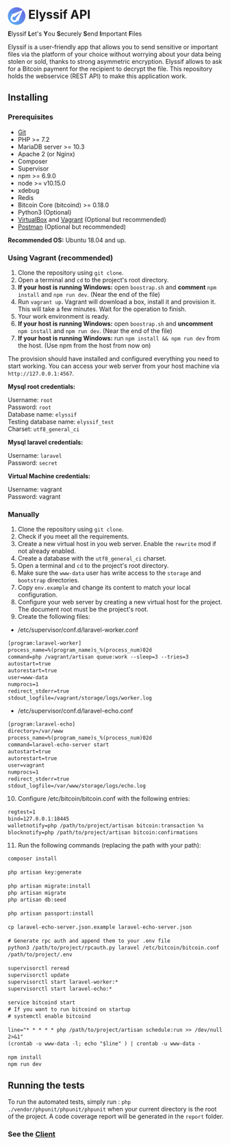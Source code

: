 <h1 height="256"><img align="left" width="41" height="41" src=".github/logo48.png">&nbsp;Elyssif API</h1>

**E**lyssif **L**et's **Y**ou **S**ecurely **S**end **I**mportant **F**iles

Elyssif is a user-friendly app that allows you to send sensitive or important files via the platform of your choice without worrying about your data being stolen or sold, thanks to strong asymmetric encryption. Elyssif allows to ask for a Bitcoin payment for the recipient to decrypt the file. This repository holds the webservice (REST API) to make this application work.

## Installing

### Prerequisites

* [Git](https://git-scm.com)
* PHP >= 7.2
* MariaDB server >= 10.3
* Apache 2 (or Nginx)
* Composer
* Supervisor
* npm >= 6.9.0
* node >= v10.15.0
* xdebug
* Redis
* Bitcoin Core (bitcoind) >= 0.18.0
* Python3 (Optional)
* [VirtualBox](https://www.virtualbox.org/) and [Vagrant](https://www.vagrantup.com/) (Optional but recommended)
* [Postman](https://www.getpostman.com/) (Optional but recommended)

**Recommended OS:** Ubuntu 18.04 and up.

### Using Vagrant (recommended)

1. Clone the repository using `git clone`.
2. Open a terminal and `cd` to the project's root directory.
3. **If your host is running Windows:** open `boostrap.sh` and **comment** `npm install` and `npm run dev`. (Near the end of the file)
4. Run `vagrant up`. Vagrant will download a box, install it and provision it. This will take a few minutes. Wait for the operation to finish.
5. Your work environment is ready.
6. **If your host is running Windows:** open `boostrap.sh` and **uncomment** `npm install` and `npm run dev`. (Near the end of the file)
7. **If your host is running Windows:** run `npm install && npm run dev` from the host. (Use npm from the host from now on)

The provision should have installed and configured everything you need to start working. You can access your web server from your host machine via `http://127.0.0.1:4567`.

**Mysql root credentials:**

Username: `root`  
Password: `root`  
Database name: `elyssif`  
Testing database name: `elyssif_test`  
Charset: `utf8_general_ci`

**Mysql laravel credentials:**

Username: `laravel`  
Password: `secret`

**Virtual Machine credentials:**

Username: vagrant  
Password: vagrant

### Manually

1. Clone the repository using `git clone`.
2. Check if you meet all the requirements.
3. Create a new virtual host in you web server. Enable the `rewrite` mod if not already enabled.
4. Create a database with the `utf8_general_ci` charset.
5. Open a terminal and `cd` to the project's root directory.
6. Make sure the `www-data` user has write access to the `storage` and `bootstrap` directories.
7. Copy `env.example` and change its content to match your local configuration.
8. Configure your web server by creating a new virtual host for the project. The document root must be the project's root.
9. Create the following files:
- /etc/supervisor/conf.d/laravel-worker.conf
```
[program:laravel-worker]
process_name=%(program_name)s_%(process_num)02d
command=php /vagrant/artisan queue:work --sleep=3 --tries=3
autostart=true
autorestart=true
user=www-data
numprocs=1
redirect_stderr=true
stdout_logfile=/vagrant/storage/logs/worker.log
```
- /etc/supervisor/conf.d/laravel-echo.conf
```
[program:laravel-echo]
directory=/var/www
process_name=%(program_name)s_%(process_num)02d
command=laravel-echo-server start
autostart=true
autorestart=true
user=vagrant
numprocs=1
redirect_stderr=true
stdout_logfile=/var/www/storage/logs/echo.log
```
10. Configure /etc/bitcoin/bitcoin.conf with the following entries:
```
regtest=1
bind=127.0.0.1:18445
walletnotify=php /path/to/project/artisan bitcoin:transaction %s
blocknotify=php /path/to/project/artisan bitcoin:confirmations
```
11. Run the following commands (replacing the path with your path):
```
composer install

php artisan key:generate

php artisan migrate:install
php artisan migrate
php artisan db:seed

php artisan passport:install

cp laravel-echo-server.json.example laravel-echo-server.json

# Generate rpc auth and append them to your .env file
python3 /path/to/project/rpcauth.py laravel /etc/bitcoin/bitcoin.conf /path/to/project/.env

supervisorctl reread
supervisorctl update
supervisorctl start laravel-worker:*
supervisorctl start laravel-echo:*

service bitcoind start
# If you want to run bitcoind on startup
# systemctl enable bitcoind

line="* * * * * php /path/to/project/artisan schedule:run >> /dev/null 2>&1"
(crontab -u www-data -l; echo "$line" ) | crontab -u www-data -

npm install
npm run dev
```

## Running the tests

To run the automated tests, simply run : `php ./vendor/phpunit/phpunit/phpunit` when your current directory is the root of the project. A code coverage report will be generated in the `report` folder.

### See the [Client](https://github.com/System-Glitch/Elyssif-Client)
